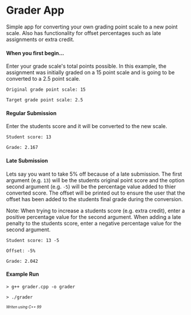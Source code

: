 # Grader App

Simple app for converting your own grading point scale to a new point scale. Also has functionality for offset percentages such as late assignments or extra credit.

#### When you first begin...

Enter your grade scale's total points possible. In this example, the assignment was initially graded on a 15 point scale and is going to be converted to a 2.5 point scale.

`Original grade point scale: 15`

`Target grade point scale: 2.5`

#### Regular Submission

Enter the students score and it will be converted to the new scale. 

`Student score: 13`

`Grade: 2.167`

#### Late Submission

Lets say you want to take 5% off because of a late submission. The first argument (e.g. `13`) will be the students original point score and the option second argument (e.g. `-5`) will be the percentage value added to thier converted score. The offset will be printed out to ensure the user that the offset has been added to the students final grade during the conversion.

Note: When trying to increase a students score (e.g. extra credit), enter a positive percentage value for the second argument. When adding a late penalty to the students score, enter a negative percentage value for the second argument.

`Student score: 13 -5`

`Offset: -5%`

`Grade: 2.042`

#### Example Run

`> g++ grader.cpp -o grader`

`> ./grader`




<sub><sup>*Writen using C++ 99*</sup></sub>

